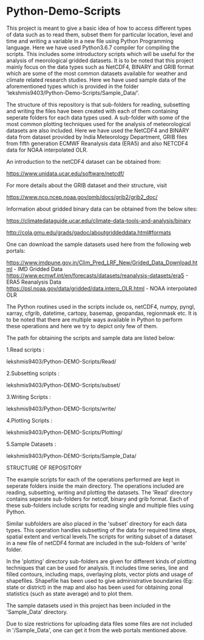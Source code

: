 # Python-Demo-Scripts

This project is meant to give a basic idea of how to access different types of data such as to read them, 
subset them for particular location, level and time and writing a variable in a new file using Python 
Programming language. Here we have used Python3.6.7 compiler for compiling the scripts. This includes some
introductory scripts which will be useful for the analysis of meorological gridded datasets. It is to be 
noted that this project mainly focus on the data types such as NetCDF4, BINARY and GRIB format which are 
some of the most common datasets available for weather and climate related research studies. Here we have 
used sample data of the aforementioned types which is provided in the folder 
'lekshmis9403/Python-Demo-Scripts/Sample_Data/'.

The structure of this repository is that sub-folders for reading, subsetting and writing the files have been created
with each of them containing seperate folders for each data types used. A sub-folder with some of the most common 
plotting techniques used for the analysis of meteorological datasets are also included. Here we have used the NetCDF4 
and BINARY data from dataset provided by India Meteorology Department, GRIB files from fifth generation ECMWF 
Reanalysis data (ERA5) and also NETCDF4 data for NOAA interpolated OLR.

An introduction to the netCDF4 dataset can be obtained from: 

https://www.unidata.ucar.edu/software/netcdf/

For more details about the GRIB dataset and their structure, visit 

https://www.nco.ncep.noaa.gov/pmb/docs/grib2/grib2_doc/

Information about gridded binary data can be obtained from the below sites: 

https://climatedataguide.ucar.edu/climate-data-tools-and-analysis/binary  

http://cola.gmu.edu/grads/gadoc/aboutgriddeddata.html#formats

One can download the sample datasets used here from the following web portals:

https://www.imdpune.gov.in/Clim_Pred_LRF_New/Grided_Data_Download.html - IMD Gridded Data 
https://www.ecmwf.int/en/forecasts/datasets/reanalysis-datasets/era5 - ERA5 Reanalysis Data 
https://psl.noaa.gov/data/gridded/data.interp_OLR.html - NOAA interpolated OLR

The Python routines used in the scripts include os, netCDF4, numpy, pyngl, xarray, cfgrib, datetime, cartopy, 
basemap, geopandas, regionmask etc. It is to be noted that there are multiple ways available in Python to perform 
these operations and here we try to depict only few of them.

The path for obtaining the scripts and sample data are listed below:

1.Read scripts :

  lekshmis9403/Python-DEMO-Scripts/Read/
  
2.Subsetting scripts :

  lekshmis9403/Python-DEMO-Scripts/subset/
  
3.Writing Scripts :

  lekshmis9403/Python-DEMO-Scripts/write/
  
4.Plotting Scripts : 

  lekshmis9403/Python-DEMO-Scripts/Plotting/
  
5.Sample Datasets :

  lekshmis9403/Python-DEMO-Scripts/Sample_Data/

STRUCTURE OF REPOSITORY

The example scripts for each of the operations performed are kept in seperate folders inside the main directory. The operations 
included are reading, subsetting, writing and plotting the datasets. The 'Read' directory contains seperate sub-folders for 
netcdf, binary and grib format. Each of these sub-folders include scripts for reading single and multiple files using Python.

Similar subfolders are also placed in the 'subset' directory for each data types. This operation handles subsetting of the data 
for required time steps, spatial extent and vertical levels.The scripts for writing subset of a dataset in a new file of netCDF4 
format are included in the sub-folders of 'write' folder.

In the 'plotting' directory sub-folders are given for different kinds of plotting techniques that can be used for analysis. It 
includes time series, line and filled contours, including maps, overlaying plots, vector plots and usage of shapefiles. Shapefile 
has been used to give administrative boundaries (Eg: state or district) in the map and also has been used for obtaining zonal 
statistics (such as state average) and to plot them.

The sample datasets used in this project has been included in the 'Sample_Data' directory.

Due to size restrictions for uploading data files some files are not included in '/Sample_Data', one can get it from the web portals mentioned above.
